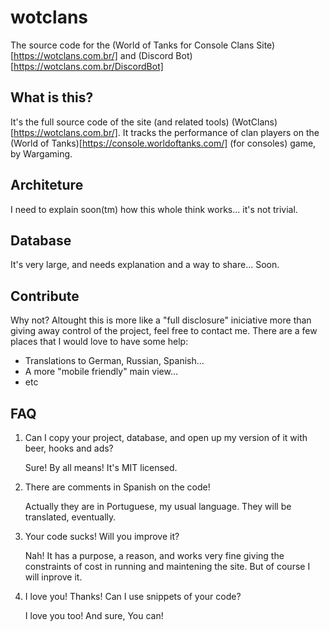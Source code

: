 # wotclans
The source code for the (World of Tanks for Console Clans Site)[https://wotclans.com.br/] and (Discord Bot)[https://wotclans.com.br/DiscordBot]

## What is this?

It's the full source code of the site (and related tools) (WotClans)[https://wotclans.com.br/]. It tracks the performance of clan players on the
(World of Tanks)[https://console.worldoftanks.com/] (for consoles) game, by Wargaming.

## Architeture

I need to explain soon(tm) how this whole think works... it's not trivial.

## Database

It's very large, and needs explanation and a way to share... Soon.

## Contribute

Why not? Altought this is more like a "full disclosure" iniciative more than giving away control of the project, feel free to contact me. There are a few places
that I would love to have some help:

* Translations to German, Russian, Spanish...
* A more "mobile friendly" main view...
* etc

## FAQ

1) Can I copy your project, database, and open up my version of it with beer, hooks and ads?

   Sure! By all means! It's MIT licensed.

2) There are comments in Spanish on the code!

   Actually they are in Portuguese, my usual language. They will be translated, eventually.

3) Your code sucks! Will you improve it?

   Nah! It has a purpose, a reason, and works very fine giving the constraints of cost in running and maintening the site. But of course I will inprove it.

4) I love you! Thanks! Can I use snippets of your code?

   I love you too! And sure, You can!

